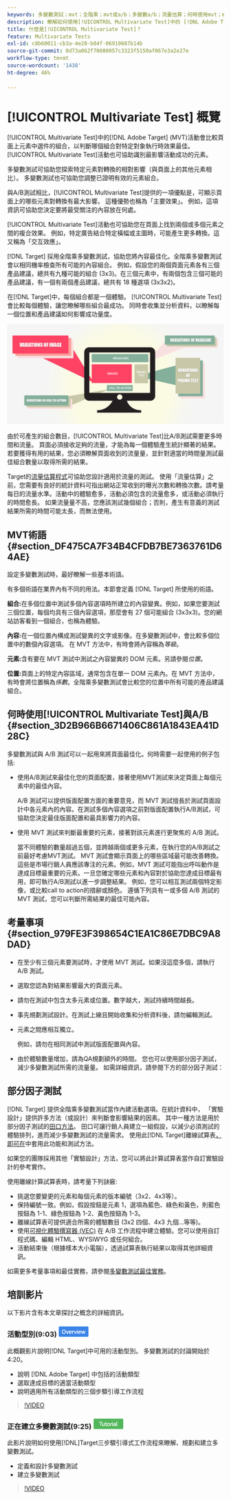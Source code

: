 ```yaml
---
keywords: 多變數測試；mvt；全階乘；mvt或a/b；多變數a/b；流量估算；何時使用mvt；mvt考量；多變數；部分階乘；部分階乘；全階乘
description: 瞭解如何使用[!UICONTROL Multivariate Test]中的 [!DNL Adobe Target]  (MVT)來比較頁面上元素中的選件組合，以判斷哪個組合效果最佳。
title: 什麼是[!UICONTROL Multivariate Test]？
feature: Multivariate Tests
exl-id: c8b60011-cb3a-4e28-b84f-06910687b14b
source-git-commit: 0d73a062f70080057c3323f5150af067e3a2e27e
workflow-type: tm+mt
source-wordcount: '1438'
ht-degree: 46%

---
```


# [!UICONTROL Multivariate Test] 概覽

[!UICONTROL Multivariate Test]中的[!DNL Adobe Target] (MVT)活動會比較頁面上元素中選件的組合，以判斷哪個組合對特定對象執行時效果最佳。 [!UICONTROL Multivariate Test]活動也可協助識別最影響活動成功的元素。

多變數測試可協助您探索特定元素對轉換的相對影響（與頁面上的其他元素相比）。 多變數測試也可協助您調整已證明有效的元素組合。

與A/B測試相比，[!UICONTROL Multivariate Test]提供的一項優點是，可顯示頁面上的哪些元素對轉換有最大影響。 這種優勢也稱為「主要效果」。 例如，這項資訊可協助您決定要將最受關注的內容放在何處。

[!UICONTROL Multivariate Test]活動也可協助您在頁面上找到兩個或多個元素之間的複合效果。 例如，特定廣告結合特定橫幅或主圖時，可能產生更多轉換。這又稱為「交互效應」。

[!DNL Target] 採用全階乘多變數測試，協助您將內容最佳化。全階乘多變數測試會以相同機率檢查所有可能的內容組合。 例如，假設您的兩個頁面元素各有三個產品建議，總共有九種可能的組合 (3x3)。在三個元素中，有兩個包含三個可能的產品建議，有一個有兩個產品建議，總共有 18 種選項 (3x3x2)。

在[!DNL Target]中，每個組合都是一個體驗。 [!UICONTROL Multivariate Test]會比較每個體驗，讓您瞭解哪些組合最成功。 同時會收集並分析資料，以瞭解每一個位置和產品建議如何影響成功量度。

![多變數影像](assets/multivariate.png)

由於可產生的組合數目，[!UICONTROL Multivariate Test]比A/B測試需要更多時間和流量。 頁面必須接收足夠的流量，才能為每一個體驗產生統計顯著的結果。若要獲得有用的結果，您必須瞭解頁面收到的流量量，並針對適當的時間量測試最佳組合數量以取得所需的結果。

Target的[流量估算程式](/help/main/c-activities/c-multivariate-testing/t-create-multivariate-test/traffic-estimator.md#task_71AA6922AFD447EA8C5E610A78ABA714)可協助您設計適用於流量的測試。 使用「流量估算」之前，您需要有良好的統計資料可指出網站正常收到的曝光次數和轉換次數。請考量每日的流量水準。活動中的體驗愈多，活動必須包含的流量愈多，或活動必須執行的時間愈長。 如果流量量不高，您應該測試幾個組合；否則，產生有意義的測試結果所需的時間可能太長，而無法使用。

## MVT術語 {#section_DF475CA7F34B4CFDB7BE7363761D64AE}

設定多變數測試時，最好瞭解一些基本術語。

有多個術語在業界內有不同的用法。本節會定義 [!DNL Target] 所使用的術語。

**組合:**&#x200B;在多個位置中測試多個內容選項時所建立的內容變異。例如，如果您要測試三個位置，每個均具有三個內容選項，那麼會有 27 個可能組合 (3x3x3)。您的網站訪客看到一個組合，也稱為體驗。

**內容:**&#x200B;在一個位置內構成測試變異的文字或影像。在多變數測試中，會比較多個位置中的數個內容選項。 在 MVT 方法中，有時會將內容稱為&#x200B;*等級*。

**元素:**&#x200B;含有要在 MVT 測試中測試之內容變異的 DOM 元素。另請參閱&#x200B;*位置*。

**位置:**&#x200B;頁面上的特定內容區域，通常包含在單一 DOM 元素內。在 MVT 方法中，有時會將位置稱為&#x200B;*係數*。全階乘多變數測試會比較您的位置中所有可能的產品建議組合。

## 何時使用[!UICONTROL Multivariate Test]與A/B {#section_3D2B966B6671406C861A1843EA41D28C}

多變數測試與 A/B 測試可以一起用來將頁面最佳化。何時需要一起使用的例子包括:

* 使用A/B測試來最佳化您的頁面配置，接著使用MVT測試來決定頁面上每個元素中的最佳內容。

  A/B 測試可以提供版面配置方面的重要意見，而 MVT 測試擅長於測試頁面設計中各元素內的內容。在測試多個內容選項之前對版面配置執行A/B測試，可協助您決定最佳版面配置和最具影響力的內容。

* 使用 MVT 測試來判斷最重要的元素，接著對該元素進行更聚焦的 A/B 測試。

  當不同體驗的數量超過五個，並跨越兩個或更多元素，在執行您的A/B測試之前最好考慮MVT測試。 MVT 測試會顯示頁面上的哪些區域最可能改善轉換。這些是市場行銷人員應該專注的元素。例如，MVT 測試可能指出呼叫動作是達成目標最重要的元素。一旦您確定哪些元素和內容對於協助您達成目標最有用，即可執行A/B測試以進一步調整結果。 例如，您可以相互測試兩個特定影像，或比較call to action的措辭或顏色。 遵循下列具有一或多個 A/B 測試的 MVT 測試，您可以判斷所需結果的最佳可能內容。

## 考量事項 {#section_979FE3F398654C1EA1C86E7DBC9A8DAD}

* 在至少有三個元素要測試時，才使用 MVT 測試。如果沒這麼多個，請執行 A/B 測試。
* 選取您認為對結果影響最大的頁面元素。
* 請勿在測試中包含太多元素或位置。數字越大，測試持續時間越長。
* 事先規劃測試設計。在測試上線且開始收集和分析資料後，請勿編輯測試。
* 元素之間應相互獨立。

  例如，請勿在相同測試中測試版面配置與內容。

* 由於體驗數量增加，請為QA規劃額外的時間。 您也可以使用部分因子測試，減少多變數測試所需的流量量。 如需詳細資訊，請參閱下方的部分因子測試：

## 部分因子測試

[!DNL Target] 提供全階乘多變數測試當作內建活動選項。在統計資料中，
「實驗設計」提供許多方法（或設計）來判斷會影響結果的因素。 其中一種方法是用於部分因子測試的[田口方法](https://en.wikipedia.org/wiki/Taguchi_methods)。 田口可讓行銷人員建立一組假設，以減少必須測試的體驗排列，進而減少多變數測試的流量需求。 使用此[!DNL Target]離線試算表[，即可在](/help/main/assets/MVT-Taguchi-Partial-Factorial-Design-02102017.xlsx)中套用此功能和測試方法。

如果您的團隊採用其他「實驗設計」方法，您可以將此計算試算表當作自訂實驗設計的參考實作。

使用離線計算試算表時，請考量下列訣竅:

* 挑選您要變更的元素和每個元素的版本編號（3x2、4x3等）。
* 保持編號一致。例如，假設按鈕是元素 1，選項為藍色、綠色和黃色，則藍色按鈕為 1-1、綠色按鈕為 1-2、黃色按鈕為 1-3。
* 離線試算表可提供適合所需的體驗數目 (3x2 四個、4x3 九個...等等)。
* 使用[可視化體驗撰寫器 (VEC)](/help/main/c-experiences/experiences.md) 在 A/B 工作流程中建立體驗。您可以使用自訂程式碼、編輯 HTML、WYSIWYG 或任何組合。
* 活動結束後（根據樣本大小電腦），透過試算表執行結果以取得其他詳細資訊。

如需更多考量事項和最佳實務，請參閱[多變數測試最佳實務](/help/main/c-activities/c-multivariate-testing/best-practices.md#reference_53635817FFB741EF8C4E56CC70688EDD)。

## 培訓影片

以下影片含有本文章探討之概念的詳細資訊。

### 活動型別(9:03) ![總覽徽章](/help/main/assets/overview.png)

此概觀影片說明[!DNL Target]中可用的活動型別。 多變數測試的討論開始於4:20。

* 說明 [!DNL Adobe Target] 中包括的活動類型
* 選取達成目標的適當活動類型
* 說明適用所有活動類型的三個步驟引導工作流程

>[!VIDEO](https://video.tv.adobe.com/v/17386)

### 正在建立多變數測試(9:25) ![教學課程徽章](/help/main/assets/tutorial.png)

此影片說明如何使用[!DNL]Target三步驟引導式工作流程來瞭解、規劃和建立多變數測試。

* 定義和設計多變數測試
* 建立多變數測試

>[!VIDEO](https://video.tv.adobe.com/v/17395)

